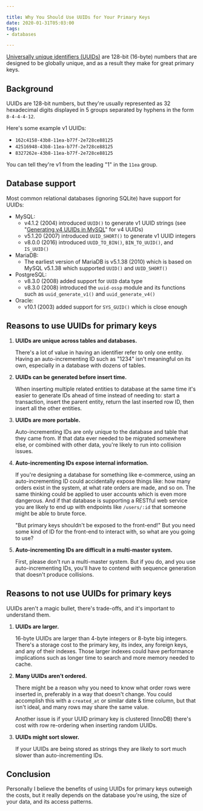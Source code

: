 ```yaml
---

title: Why You Should Use UUIDs for Your Primary Keys
date: 2020-01-31T05:03:00
tags:
- databases

---
```


[Universally unique identifiers (UUIDs)](https://en.wikipedia.org/wiki/Universally_unique_identifier) are 128-bit (16-byte) numbers that are designed to be globally unique, and as a result they make for great primary keys.

## Background

UUIDs are 128-bit numbers, but they're usually represented as 32 hexadecimal digits displayed in 5 groups separated by hyphens in the form `8-4-4-4-12`.

Here's some example v1 UUIDs:

- `162c4158-43b8-11ea-b77f-2e728ce88125`
- `42516948-43b8-11ea-b77f-2e728ce88125`
- `8327262e-43b8-11ea-b77f-2e728ce88125`

You can tell they're v1 from the leading "1" in the `11ea` group.

## Database support

Most common relational databases (ignoring SQLite) have support for UUIDs:

- MySQL:
  - v4.1.2 (2004) introduced `UUID()` to generate v1 UUID strings (see "[Generating v4 UUIDs in MySQL](/blog/generating-v4-uuids-in-mysql)" for v4 UUIDs)
  - v5.1.20 (2007) introduced `UUID_SHORT()` to generate v1 UUID integers
  - v8.0.0 (2016) introduced `UUID_TO_BIN()`, `BIN_TO_UUID()`, and `IS_UUID()`
- MariaDB:
  - The earliest version of MariaDB is v5.1.38 (2010) which is based on MySQL v5.1.38 which supported `UUID()` and `UUID_SHORT()`
- PostgreSQL:
  - v8.3.0 (2008) added support for `UUID` data type
  - v8.3.0 (2008) introduced the `uuid-ossp` module and its functions such as `uuid_generate_v1()` and `uuid_generate_v4()`
- Oracle:
  - v10.1 (2003) added support for `SYS_GUID()` which is close enough

## Reasons to use UUIDs for primary keys

1. **UUIDs are unique across tables and databases.**

    There's a lot of value in having an identifier refer to only one entity. Having an auto-incrementing ID such as "1234" isn't meaningful on its own, especially in a database with dozens of tables.

2. **UUIDs can be generated before insert time.**

    When inserting multiple related entities to database at the same time it's easier to generate IDs ahead of time instead of needing to: start a transaction, insert the parent entity, return the last inserted row ID, then insert all the other entities.

3. **UUIDs are more portable.**

    Auto-incrementing IDs are only unique to the database and table that they came from. If that data ever needed to be migrated somewhere else, or combined with other data, you're likely to run into collision issues.

4. **Auto-incrementing IDs expose internal information.**

    If you're designing a database for something like e-commerce, using an auto-incrementing ID could accidentally expose things like: how many orders exist in the system, at what rate orders are made, and so on. The same thinking could be applied to user accounts which is even more dangerous. And if that database is supporting a RESTful web service you are likely to end up with endpoints like `/users/:id` that someone might be able to brute force.

    "But primary keys shouldn't be exposed to the front-end!" But you need some kind of ID for the front-end to interact with, so what are you going to use?

5. **Auto-incrementing IDs are difficult in a multi-master system.**

    First, please don't run a multi-master system. But if you do, and you use auto-incrementing IDs, you'll have to contend with sequence generation that doesn't produce collisions.

## Reasons to not use UUIDs for primary keys

UUIDs aren't a magic bullet, there's trade-offs, and it's important to understand them.

1. **UUIDs are larger.**

    16-byte UUIDs are larger than 4-byte integers or 8-byte big integers. There's a storage cost to the primary key, its index, any foreign keys, and any of their indexes. Those larger indexes could have performance implications such as longer time to search and more memory needed to cache.

2. **Many UUIDs aren't ordered.**

    There might be a reason why you need to know what order rows were inserted in, preferably in a way that doesn't change. You could accomplish this with a `created_at` or similar date & time column, but that isn't ideal, and many rows may share the same value.

    Another issue is if your UUID primary key is clustered (InnoDB) there's cost with row re-ordering when inserting random UUIDs.

3. **UUIDs might sort slower.**

    If your UUIDs are being stored as strings they are likely to sort much slower than auto-incrementing IDs.

## Conclusion

Personally I believe the benefits of using UUIDs for primary keys outweigh the costs, but it really depends on the database you're using, the size of your data, and its access patterns.
